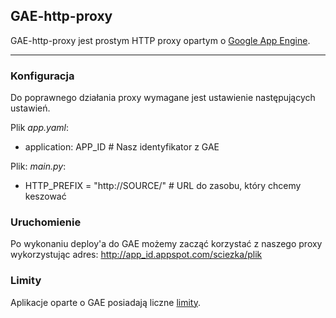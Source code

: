 ## GAE-http-proxy


GAE-http-proxy jest prostym HTTP proxy opartym o [Google App Engine](http://code.google.com/appengine).

---

### Konfiguracja
Do poprawnego działania proxy wymagane jest ustawienie następujących ustawień.

Plik *app.yaml*:

* application: APP_ID # Nasz identyfikator z GAE

Plik: *main.py*:

* HTTP_PREFIX = "http://SOURCE/" # URL do zasobu, który chcemy keszować

### Uruchomienie

Po wykonaniu deploy'a do GAE możemy zacząć korzystać z naszego proxy wykorzystując adres: http://app_id.appspot.com/sciezka/plik

### Limity

Aplikacje oparte o GAE posiadają liczne [limity](http://code.google.com/appengine/docs/quotas.html).
